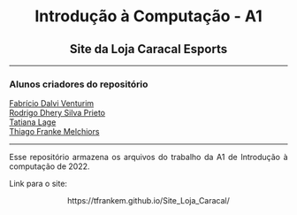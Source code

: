 <h1 align="center">Introdução à Computação - A1</h1>
<h2 align="center">Site da Loja Caracal Esports</h2>

<hr>

<h3> Alunos criadores do repositório </h3>

<a href = "https://github.com/FabricioVenturim"> Fabrício Dalvi Venturim <a/>
<br>
<a href = "https://github.com/rdhery"> Rodrigo Dhery Silva Prieto <a/>
<br>
<a href = "https://github.com/tatianalage"> Tatiana Lage <a/>
<br>
<a href = "https://github.com/TFrankeM"> Thiago Franke Melchiors <a/>

<hr>

<p align="justify"> Esse repositório armazena os arquivos do trabalho da A1 de Introdução à computação de 2022.
</p>

<p> Link para o site: </p>

<p align="center"> https://tfrankem.github.io/Site_Loja_Caracal/ </p>
